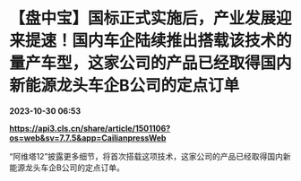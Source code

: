 # 【盘中宝】国标正式实施后，产业发展迎来提速！国内车企陆续推出搭载该技术的量产车型，这家公司的产品已经取得国内新能源龙头车企B公司的定点订单

**2023-10-30 06:53**

**https://api3.cls.cn/share/article/1501106?os=web&sv=7.7.5&app=CailianpressWeb**

“阿维塔12”披露更多细节，将首次搭载这项技术，这家公司的产品已经取得国内新能源龙头车企B公司的定点订单。